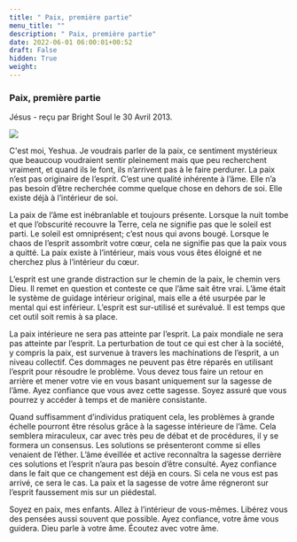 ```yaml
---
title: " Paix, première partie"
menu_title: ""
description: " Paix, première partie"
date: 2022-06-01 06:00:01+00:52
draft: False
hidden: True
weight:
---
```

###  Paix, première partie

Jésus - reçu par  Bright Soul le 30 Avril 2013.

![](/fr-contemporary-messages/fr-contemporary-messages-by-date-order/fr-contemporary-messages-2013/fr-paix-interieure-4-2013.jpg)

C'est moi, Yeshua. Je voudrais parler de la paix, ce sentiment mystérieux que beaucoup voudraient sentir pleinement mais que peu recherchent vraiment, et quand ils le font, ils n’arrivent pas à le faire perdurer. La paix n’est pas originaire de l’esprit. C’est une qualité inhérente à l’âme. Elle n’a pas besoin d’être recherchée comme quelque chose en dehors de soi. Elle existe déjà à l’intérieur de soi.

La paix de l’âme est inébranlable et toujours présente. Lorsque la nuit tombe et que l’obscurité recouvre la Terre, cela ne signifie pas que le soleil est parti. Le soleil est omniprésent; c’est nous qui avons bougé. Lorsque le chaos de l’esprit assombrit votre cœur, cela ne signifie pas que la paix vous a quitté. La paix existe à l’intérieur, mais vous vous êtes éloigné et ne cherchez plus à l’intérieur du cœur.

L’esprit est une grande distraction sur le chemin de la paix, le chemin vers Dieu. Il remet en question et conteste ce que l’âme sait être vrai. L’âme était le système de guidage intérieur original, mais elle a été usurpée par le mental qui est inférieur. L’esprit est sur-utilisé et surévalué. Il est temps que cet outil soit remis à sa place.

La paix intérieure ne sera pas atteinte par l’esprit. La paix mondiale ne sera pas atteinte par l’esprit. La perturbation de tout ce qui est cher à la société, y compris la paix, est survenue à travers les machinations de l’esprit, a un niveau collectif. Ces dommages ne peuvent pas être réparés en utilisant l’esprit pour résoudre le problème. Vous devez tous faire un retour en arrière et mener votre vie en vous basant uniquement sur la sagesse de l’âme. Ayez confiance que vous avez cette sagesse. Soyez assuré que vous pourrez y accéder à temps et de manière consistante.

Quand suffisamment d’individus pratiquent cela, les problèmes à grande échelle pourront être résolus grâce à la sagesse intérieure de l’âme. Cela semblera miraculeux, car avec très peu de débat et de procédures, il y se formera un consensus. Les solutions se présenteront comme si elles venaient de l’éther. L’âme éveillée et active reconnaîtra la sagesse derrière ces solutions et l’esprit n’aura pas besoin d’être consulté. Ayez confiance dans le fait que ce changement est déjà en cours. Si cela ne vous est pas arrivé, ce sera le cas. La paix et la sagesse de votre âme régneront sur l’esprit faussement mis sur un piédestal.

Soyez en paix, mes enfants. Allez à l’intérieur de vous-mêmes. Libérez vous des pensées aussi souvent que possible. Ayez confiance, votre âme vous guidera. Dieu parle à votre âme. Écoutez avec votre âme.
